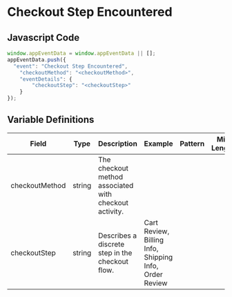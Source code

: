# Checkout Step Encountered

### 

## Javascript Code
```js
window.appEventData = window.appEventData || [];
appEventData.push({
  "event": "Checkout Step Encountered",
    "checkoutMethod": "<checkoutMethod>",
    "eventDetails": {
        "checkoutStep": "<checkoutStep>"
    }
});
```

## Variable Definitions

|Field|Type|Description|Example|Pattern|Min Length|Max Length|Minimum|Maximum|Multiple Of|
| --- | --- | --- | --- | --- | --- | --- | --- | --- | --- |
|checkoutMethod|string|The checkout method associated with checkout activity.||||||||
|checkoutStep|string|Describes a discrete step in the checkout flow. |Cart Review, Billing Info, Shipping Info, Order Review|||||||

